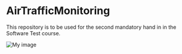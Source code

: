 # AirTrafficMonitoring
This repository is to be used for the second mandatory hand in in the Software Test course.

![My image](https://www.aviationcv.com/aviation-blog/wp-content/uploads/2016/09/nova_deadliest_crash.jpg)
